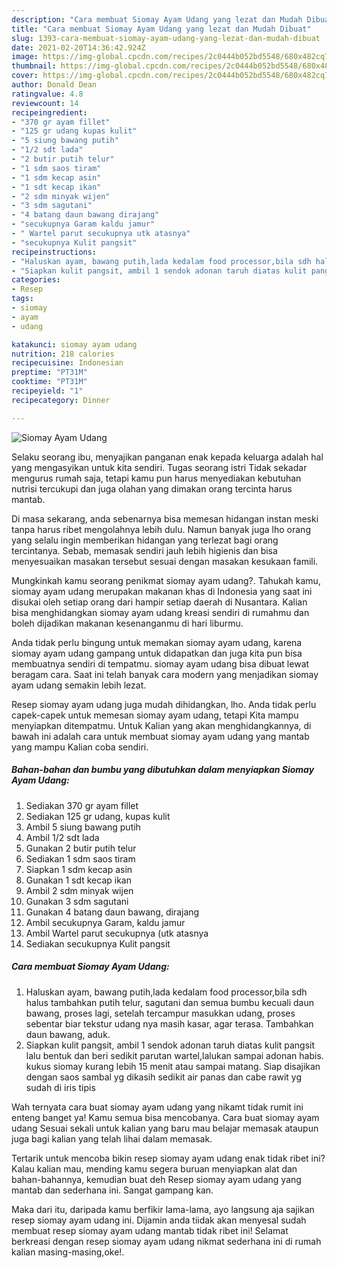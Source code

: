 ```yaml
---
description: "Cara membuat Siomay Ayam Udang yang lezat dan Mudah Dibuat"
title: "Cara membuat Siomay Ayam Udang yang lezat dan Mudah Dibuat"
slug: 1393-cara-membuat-siomay-ayam-udang-yang-lezat-dan-mudah-dibuat
date: 2021-02-20T14:36:42.924Z
image: https://img-global.cpcdn.com/recipes/2c0444b052bd5548/680x482cq70/siomay-ayam-udang-foto-resep-utama.jpg
thumbnail: https://img-global.cpcdn.com/recipes/2c0444b052bd5548/680x482cq70/siomay-ayam-udang-foto-resep-utama.jpg
cover: https://img-global.cpcdn.com/recipes/2c0444b052bd5548/680x482cq70/siomay-ayam-udang-foto-resep-utama.jpg
author: Donald Dean
ratingvalue: 4.8
reviewcount: 14
recipeingredient:
- "370 gr ayam fillet"
- "125 gr udang kupas kulit"
- "5 siung bawang putih"
- "1/2 sdt lada"
- "2 butir putih telur"
- "1 sdm saos tiram"
- "1 sdm kecap asin"
- "1 sdt kecap ikan"
- "2 sdm minyak wijen"
- "3 sdm sagutani"
- "4 batang daun bawang dirajang"
- "secukupnya Garam kaldu jamur"
- " Wartel parut secukupnya utk atasnya"
- "secukupnya Kulit pangsit"
recipeinstructions:
- "Haluskan ayam, bawang putih,lada kedalam food processor,bila sdh halus tambahkan putih telur, sagutani dan semua bumbu kecuali daun bawang, proses lagi, setelah tercampur masukkan udang, proses sebentar biar tekstur udang nya masih kasar, agar terasa. Tambahkan daun bawang, aduk."
- "Siapkan kulit pangsit, ambil 1 sendok adonan taruh diatas kulit pangsit lalu bentuk dan beri sedikit parutan wartel,lalukan sampai adonan habis. kukus siomay kurang lebih 15 menit atau sampai matang. Siap disajikan dengan saos sambal yg dikasih sedikit air panas dan cabe rawit yg sudah di iris tipis"
categories:
- Resep
tags:
- siomay
- ayam
- udang

katakunci: siomay ayam udang 
nutrition: 218 calories
recipecuisine: Indonesian
preptime: "PT31M"
cooktime: "PT31M"
recipeyield: "1"
recipecategory: Dinner

---
```



![Siomay Ayam Udang](https://img-global.cpcdn.com/recipes/2c0444b052bd5548/680x482cq70/siomay-ayam-udang-foto-resep-utama.jpg)

Selaku seorang ibu, menyajikan panganan enak kepada keluarga adalah hal yang mengasyikan untuk kita sendiri. Tugas seorang istri Tidak sekadar mengurus rumah saja, tetapi kamu pun harus menyediakan kebutuhan nutrisi tercukupi dan juga olahan yang dimakan orang tercinta harus mantab.

Di masa  sekarang, anda sebenarnya bisa memesan hidangan instan meski tanpa harus ribet mengolahnya lebih dulu. Namun banyak juga lho orang yang selalu ingin memberikan hidangan yang terlezat bagi orang tercintanya. Sebab, memasak sendiri jauh lebih higienis dan bisa menyesuaikan masakan tersebut sesuai dengan masakan kesukaan famili. 



Mungkinkah kamu seorang penikmat siomay ayam udang?. Tahukah kamu, siomay ayam udang merupakan makanan khas di Indonesia yang saat ini disukai oleh setiap orang dari hampir setiap daerah di Nusantara. Kalian bisa menghidangkan siomay ayam udang kreasi sendiri di rumahmu dan boleh dijadikan makanan kesenanganmu di hari liburmu.

Anda tidak perlu bingung untuk memakan siomay ayam udang, karena siomay ayam udang gampang untuk didapatkan dan juga kita pun bisa membuatnya sendiri di tempatmu. siomay ayam udang bisa dibuat lewat beragam cara. Saat ini telah banyak cara modern yang menjadikan siomay ayam udang semakin lebih lezat.

Resep siomay ayam udang juga mudah dihidangkan, lho. Anda tidak perlu capek-capek untuk memesan siomay ayam udang, tetapi Kita mampu menyiapkan ditempatmu. Untuk Kalian yang akan menghidangkannya, di bawah ini adalah cara untuk membuat siomay ayam udang yang mantab yang mampu Kalian coba sendiri.

<!--inarticleads1-->

##### Bahan-bahan dan bumbu yang dibutuhkan dalam menyiapkan Siomay Ayam Udang:

1. Sediakan 370 gr ayam fillet
1. Sediakan 125 gr udang, kupas kulit
1. Ambil 5 siung bawang putih
1. Ambil 1/2 sdt lada
1. Gunakan 2 butir putih telur
1. Sediakan 1 sdm saos tiram
1. Siapkan 1 sdm kecap asin
1. Gunakan 1 sdt kecap ikan
1. Ambil 2 sdm minyak wijen
1. Gunakan 3 sdm sagutani
1. Gunakan 4 batang daun bawang, dirajang
1. Ambil secukupnya Garam, kaldu jamur
1. Ambil  Wartel parut secukupnya (utk atasnya
1. Sediakan secukupnya Kulit pangsit




<!--inarticleads2-->

##### Cara membuat Siomay Ayam Udang:

1. Haluskan ayam, bawang putih,lada kedalam food processor,bila sdh halus tambahkan putih telur, sagutani dan semua bumbu kecuali daun bawang, proses lagi, setelah tercampur masukkan udang, proses sebentar biar tekstur udang nya masih kasar, agar terasa. Tambahkan daun bawang, aduk.
1. Siapkan kulit pangsit, ambil 1 sendok adonan taruh diatas kulit pangsit lalu bentuk dan beri sedikit parutan wartel,lalukan sampai adonan habis. kukus siomay kurang lebih 15 menit atau sampai matang. Siap disajikan dengan saos sambal yg dikasih sedikit air panas dan cabe rawit yg sudah di iris tipis




Wah ternyata cara buat siomay ayam udang yang nikamt tidak rumit ini enteng banget ya! Kamu semua bisa mencobanya. Cara buat siomay ayam udang Sesuai sekali untuk kalian yang baru mau belajar memasak ataupun juga bagi kalian yang telah lihai dalam memasak.

Tertarik untuk mencoba bikin resep siomay ayam udang enak tidak ribet ini? Kalau kalian mau, mending kamu segera buruan menyiapkan alat dan bahan-bahannya, kemudian buat deh Resep siomay ayam udang yang mantab dan sederhana ini. Sangat gampang kan. 

Maka dari itu, daripada kamu berfikir lama-lama, ayo langsung aja sajikan resep siomay ayam udang ini. Dijamin anda tiidak akan menyesal sudah membuat resep siomay ayam udang mantab tidak ribet ini! Selamat berkreasi dengan resep siomay ayam udang nikmat sederhana ini di rumah kalian masing-masing,oke!.

